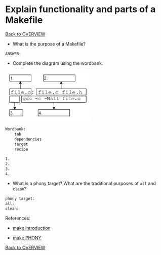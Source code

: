 # Explain functionality and parts of a Makefile

[Back to OVERVIEW](../README.md)

- What is the purpose of a Makefile?

```text
ANSWER:
```

- Complete the diagram using the wordbank.

![Makefile Layout](./makefile_layout.PNG)

```text
Wordbank:
    tab
    dependencies
    target
    recipe
```

```text
1.
2.
3.
4.
```

- What is a phony target? What are the traditional purposes of `all` and `clean`?

```text
phony target:
all:
clean:
```


References:

- [make introduction](https://www.gnu.org/software/make/manual/make.html#Introduction)

- [make PHONY](https://www.gnu.org/software/make/manual/make.html#Phony-Targets)

[Back to OVERVIEW](../README.md)
